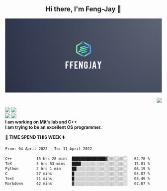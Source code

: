 <h2 align="center"> Hi there, I'm Feng-Jay 👋 </h2>  

![](https://github.com/Feng-Jay/DataStruct/blob/master/Image/1.png)  

<img align="right" src="https://github-readme-stats.vercel.app/api?username=Feng-Jay&show_icons=true&icon_color=CE1D2D&text_color=718096&bg_color=ffffff&hide_title=true" />


&emsp;

![](https://visitor-badge.glitch.me/badge?page_id=Feng-Jay.readme)
![](https://img.shields.io/badge/Concentrate-Cpp-blue)  
![](https://img.shields.io/badge/Rust-primer-orange)
![](https://img.shields.io/badge/Target-OS-9cf)  
**I am working on Mit's lab and C++**  
**I am trying to be an excellent OS programmer.**  


📘 **TIME SPEND THIS WEEK ⬇️**
<!--START_SECTION:waka-->

```text
From: 04 April 2022 - To: 11 April 2022

C++           15 hrs 28 mins  ███████████████▓░░░░░░░░░   62.78 %
TeX           3 hrs 53 mins   ████░░░░░░░░░░░░░░░░░░░░░   15.81 %
Python        2 hrs 1 min     ██░░░░░░░░░░░░░░░░░░░░░░░   08.19 %
C             57 mins         █░░░░░░░░░░░░░░░░░░░░░░░░   03.87 %
Text          51 mins         █░░░░░░░░░░░░░░░░░░░░░░░░   03.49 %
Markdown      42 mins         ▓░░░░░░░░░░░░░░░░░░░░░░░░   02.87 %
```

<!--END_SECTION:waka-->
